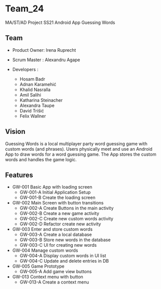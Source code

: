 # Team_24
MA/ST/AD Project SS21 Android App Guessing Words

## Team
- Product Owner: Irena Ruprecht 

- Scrum Master : Alexandru Agape

- Developers :
    - Hosam Badr
    - Adnan Karamehić
    - Khalid Nasralla
    - Amil Salihi
    - Katharina Steinacher
    - Alexandra Taupe
    - David Trišić
    - Felix Wallner
    
## Vision
Guessing Words is a local multiplayer party word guessing game with custom words (and phrases). 
Users physically meet and use an Android App to draw words for a word guessing game.
The App stores the custom words and handles the game logic.


## Features 

- GW-001 Basic App with loading screen
    - GW-001-A Initial Application Setup
    - GW-001-B Create the loading screen
- GW-002 Main Screen with button transitions
    - GW-002-A Create Buttons in the main activity
    - GW-002-B Create a new game activity
    - GW-002-C Create new custom words activity
    - GW-002-D Refactor create new activity
- GW-003 Enter and store custom words
    - GW-003-A Create a local database
    - GW-003-B Store new words in the database
    - GW-003-C UI for creating new words
- GW-004 Manage custom words
    - GW-004-A Display custom words in UI list
    - GW-004-C Update and delete entries in DB
- GW-005 Game Prototype
    - GW-005-A Add game view buttons
- GW-013 Context menu with button
    - GW-013-A Create a context menu
